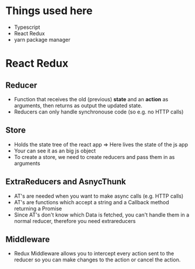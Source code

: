 # Things used here

- Typescript
- React Redux
- yarn package manager

# React Redux

## Reducer

- Function that receives the old (previous) **state** and an **action** as arguments, then returns as output the updated state.
- Reducers can only handle synchronouse code (so e.g. no HTTP calls)

## Store

- Holds the state tree of the react app => Here lives the state of the js app
- Your can see it as an big js object
- To create a store, we need to create reducers and pass them in as arguments

## ExtraReducers and AsnycThunk

- AT's are needed when you want to make async calls (e.g. HTTP calls)
- AT's are functions which accept a string and a Callback method returning a Promise
- Since AT's don't know which Data is fetched, you can't handle them in a normal reducer, therefore you need extrareducers

## Middleware

- Redux Middleware allows you to intercept every action sent to the reducer so you can make changes to the action or cancel the action.
